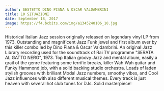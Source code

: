```yaml
---
author: SESTETTO DINO PIANA & OSCAR VALDAMBRINI
title: 10 SITUAZIONI
date: September 18, 2017
image: https://f4.bcbits.com/img/a1345240106_10.jpg
---
```


Historical Italian Jazz session originally released on legendary vinyl LP from 1973. Outstanding and magnificent Jazz Funk jewel and first album ever by this killer combo led by Dino Piana & Oscar Valdambrini. An original Jazz Library recording used for the soundtrack of Rai TV programme "SERATA AL GATTO NERO", 1973. Top Italian groovy Jazz and mental album, easily a grail of the genre featuring some terrific breaks, killer Wah Wah guitar and Funky Hammond job, with a solid backing studio orchestra. Loads of laden stylish grooves with brilliant Modal Jazz numbers, smoothy vibes, and Cool Jazz influences with also different musical themes. Every track is just heaven with several hot club tunes for DJs. Solid masterpiece!

<script src='http://player.believe.fr/html5player/3614976125239/53f5dde7044c7-500.js' type='text/javascript'></script>